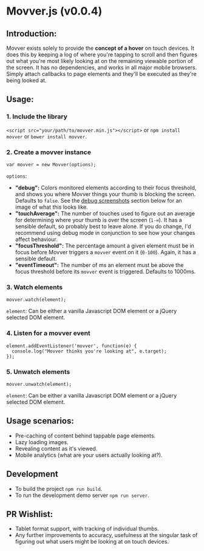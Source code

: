 # Movver.js (v0.0.4)

## Introduction:
Movver exists solely to provide the **concept of a hover** on touch devices. It does this by keeping a log of where you're tapping to scroll and then figures out what you're most likely looking at on the remaining viewable portion of the screen. It has no dependencies, and works in all major mobile browsers. Simply attach callbacks to page elements and they'll be executed as they're being looked at.

## Usage:

### 1. Include the library
`<script src="your/path/to/movver.min.js"></script>` or `npm install movver` or `bower install movver`.

### 2. Create a movver instance

```
var movver = new Movver(options);
```

`options`:

 - **"debug":** Colors monitored elements according to their focus threshold, and shows you where Movver things your thumb is blocking the screen. Defaults to `false`. See the [debug screenshots](https://github.com/michaelcarter/movver/blob/master/README.md#debug-screenshots) section below for an image of what this looks like.
 - **"touchAverage":** The number of touches used to figure out an average for determining where your thumb is over the screen (`1-∞`). It has a sensible default, so probably best to leave alone. If you do change, I'd recommend using debug mode in conjunction to see how your changes affect behaviour.
 - **"focusThreshold":** The percentage amount a given element must be in focus before Movver triggers a `movver` event on it (`0-100`). Again, it has a sensible default.
 - **"eventTimeout":** The number of ms an element must be above the focus threshold before its `movver` event is triggered. Defaults to 1000ms.

### 3. Watch elements
```
movver.watch(element);
```
`element`: Can be either a vanilla Javascript DOM element or a jQuery selected DOM element.

### 4. Listen for a movver event
```
element.addEventListener('movver', function(e) {
  console.log("Movver thinks you're looking at", e.target);
});
```

### 5. Unwatch elements

```
movver.unwatch(element);
```

`element`: Can be either a vanilla Javascript DOM element or a jQuery selected DOM element.


## Usage scenarios:
- Pre-caching of content behind tappable page elements.
- Lazy loading images.
- Revealing content as it's viewed.
- Mobile analytics (what are your users actually looking at?).

## Development
- To build the project `npm run build`.
- To run the development demo server `npm run server`.


## PR Wishlist:
- Tablet format support, with tracking of individual thumbs.
- Any further improvements to accuracy, usefulness at the singular task of figuring out what users might be looking at on touch devices.
